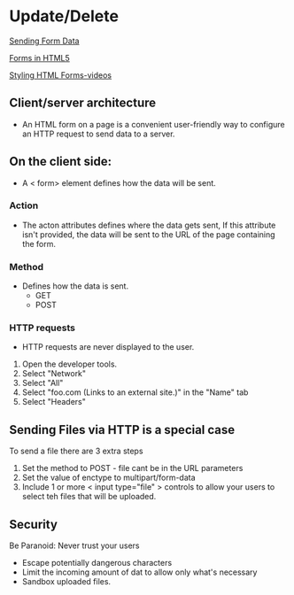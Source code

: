 # Update/Delete

[Sending Form Data](https://developer.mozilla.org/en-US/docs/Learn/Forms/Sending_and_retrieving_form_data)

[Forms in HTML5](https://htmlreference.io/forms/)

[Styling HTML Forms-videos](https://www.youtube.com/playlist?list=PL4cUxeGkcC9g5_p_BVUGWykHfqx6bb7qK)

## Client/server architecture
- An HTML form on a page is a convenient user-friendly way to configure an HTTP request to send data to a server.
## On the client side:
- A < form> element defines how the data will be sent.
### Action
- The acton attributes defines where the data gets sent, If this attribute isn't provided, the data will be sent to the URL of the page containing the form.
### Method
- Defines how the data is sent.
  - GET
  - POST

### HTTP requests
- HTTP requests are never displayed to the user.
1. Open the developer tools.
1. Select "Network"
1. Select "All"
1. Select "foo.com (Links to an external site.)" in the "Name" tab
1. Select "Headers"
## Sending Files via HTTP is a special case
To send a file there are 3 extra steps
1. Set the method to POST - file cant be in the URL parameters
1. Set the value of enctype to multipart/form-data
1. Include 1 or more < input type="file" > controls to allow your users to select teh files that will be uploaded.
## Security
Be Paranoid: Never trust your users
- Escape potentially dangerous characters
- Limit the incoming amount of dat to allow only what's necessary
- Sandbox uploaded files.
